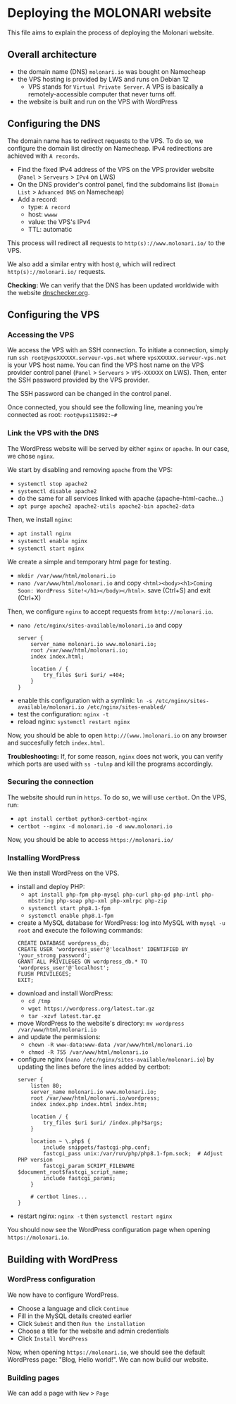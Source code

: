# Deploying the MOLONARI website

This file aims to explain the process of deploying the Molonari website.

## Overall architecture

- the domain name (DNS) `molonari.io` was bought on Namecheap
- the VPS hosting is provided by LWS and runs on Debian 12
    - VPS stands for `Virtual Private Server`. A VPS is basically a remotely-accessible computer that never turns off.
- the website is built and run on the VPS with WordPress

## Configuring the DNS

The domain name has to redirect requests to the VPS. To do so, we configure the domain list directly on Namecheap. IPv4 redirections are achieved with `A records`.
- Find the fixed IPv4 address of the VPS on the VPS provider website (`Panel` > `Serveurs` > `IPv4` on LWS)
- On the DNS provider's control panel, find the subdomains list (`Domain List` > `Advanced DNS` on Namecheap)
- Add a record:
    - type: `A record`
    - host: `wwww`
    - value: the VPS's IPv4
    - TTL: automatic

This process will redirect all requests to `http(s)://www.molonari.io/` to the VPS.

We also add a similar entry with host `@`, which will redirect `http(s)://molonari.io/` requests.

**Checking:** We can verify that the DNS has been updated worldwide with the website [dnschecker.org](https://dnschecker.org/).

## Configuring the VPS

### Accessing the VPS

We access the VPS with an SSH connection. To initiate a connection, simply run `ssh root@vpsXXXXXX.serveur-vps.net` where `vpsXXXXXX.serveur-vps.net` is your VPS host name. You can find the VPS host name on the VPS provider control panel (`Panel` > `Serveurs` > `VPS-XXXXXX` on LWS). Then, enter the SSH password provided by the VPS provider.

The SSH password can be changed in the control panel.

Once connected, you should see the following line, meaning you're connected as root: `root@vps115892:~#`

### Link the VPS with the DNS

The WordPress website will be served by either `nginx` or `apache`. In our case, we chose `nginx`.

We start by disabling and removing `apache` from the VPS:
- `systemctl stop apache2`
- `systemctl disable apache2`
- do the same for all services linked with apache (apache-html-cache...)
- `apt purge apache2 apache2-utils apache2-bin apache2-data`

Then, we install `nginx`:
- `apt install nginx`
- `systemctl enable nginx`
- `systemctl start nginx`

We create a simple and temporary html page for testing.
- `mkdir /var/www/html/molonari.io`
- `nano /var/www/html/molonari.io` and copy `<html><body><h1>Coming Soon: WordPress Site!</h1></body></html>`. save (Ctrl+S) and exit (Ctrl+X)

Then, we configure `nginx` to accept requests from `http://molonari.io`.
- `nano /etc/nginx/sites-available/molonari.io` and copy 
    ```
    server {
        server_name molonari.io www.molonari.io;
        root /var/www/html/molonari.io;
        index index.html;

        location / {
            try_files $uri $uri/ =404;
        }
    }
    ```
- enable this configuration with a symlink: `ln -s /etc/nginx/sites-available/molonari.io /etc/nginx/sites-enabled/`
- test the configuration: `nginx -t`
- reload nginx: `systemctl restart nginx`

Now, you should be able to open `http://(www.)molonari.io` on any browser and succesfully fetch `index.html`.

**Troubleshooting:** If, for some reason, `nginx` does not work, you can verify which ports are used with `ss -tulnp` and kill the programs accordingly.

### Securing the connection

The website should run in `https`. To do so, we will use `certbot`. On the VPS, run:
- `apt install certbot python3-certbot-nginx`
- `certbot --nginx -d molonari.io -d www.molonari.io`

Now, you should be able to access `https://molonari.io/`

### Installing WordPress

We then install WordPress on the VPS.
- install and deploy PHP:
    - `apt install php-fpm php-mysql php-curl php-gd php-intl php-mbstring php-soap php-xml php-xmlrpc php-zip`
    - `systemctl start php8.1-fpm`
    - `systemctl enable php8.1-fpm`
- create a MySQL database for WordPress: log into MySQL with `mysql -u root` and execute the following commands:
    ```
    CREATE DATABASE wordpress_db;
    CREATE USER 'wordpress_user'@'localhost' IDENTIFIED BY 'your_strong_password';
    GRANT ALL PRIVILEGES ON wordpress_db.* TO 'wordpress_user'@'localhost';
    FLUSH PRIVILEGES;
    EXIT;
    ```
- download and install WordPress:
    - `cd /tmp`
    - `wget https://wordpress.org/latest.tar.gz`
    - `tar -xzvf latest.tar.gz`
- move WordPress to the website's directory: `mv wordpress /var/www/html/molonari.io`
- and update the permissions:
    - `chown -R www-data:www-data /var/www/html/molonari.io`
    - `chmod -R 755 /var/www/html/molonari.io`
- configure nginx (`nano /etc/nginx/sites-available/molonari.io`) by updating the lines before the lines added by certbot:
    ```
    server {
        listen 80;
        server_name molonari.io www.molonari.io;
        root /var/www/html/molonari.io/wordpress;
        index index.php index.html index.htm;

        location / {
            try_files $uri $uri/ /index.php?$args;
        }

        location ~ \.php$ {
            include snippets/fastcgi-php.conf;
            fastcgi_pass unix:/var/run/php/php8.1-fpm.sock;  # Adjust PHP version
            fastcgi_param SCRIPT_FILENAME $document_root$fastcgi_script_name;
            include fastcgi_params;
        }

        # certbot lines...
    }
    ```
- restart nginx: `nginx -t` then `systemctl restart nginx`

You should now see the WordPress configuration page when opening `https://molonari.io`.


## Building with WordPress

### WordPress configuration

We now have to configure WordPress.
- Choose a language and click `Continue`
- Fill in the MySQL details created earlier
- Click `Submit` and then `Run the installation`
- Choose a title for the website and admin credentials
- Click `Install WordPress`

Now, when opening `https://molonari.io`, we should see the default WordPress page: "Blog, Hello world!". We can now build our website.

### Building pages

We can add a page with `New` > `Page`